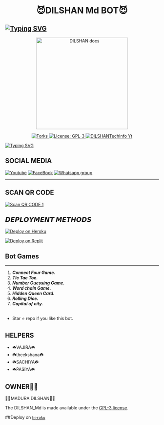  <h1 align="center"> 😈DILSHAN Md BOT😈 </h1> 
<WhatsApp use. </p>

## [![Typing SVG](https://readme-typing-svg.herokuapp.com?font=Rockstar-ExtraBold&color=50FF16&lines=HELLO+IM+KING+DILSHAN-MD+WHATSAPP+BOT)](https://git.io/typing-svg)

<p align="center">
  <a href="https://youtube.com/@gamingewingyt6216">
    <img alt="DILSHAN docs" height="300" src="https://telegra.ph/file/ee94f45fbc7eefb83f65f.jpg">
  </a>
</p>
   
   
<p align="center">
  <a href="" target="_blank">
    <img alt="Forks" src="https://img.shields.io/github/forks/Maduradilshan/DILSHAN-Md" />
  </a>
  <a aria-label="DILSHAN_Md is free to use" href="https://github.com/Maduradilshan/DILSHAN-Md/blob/main/LICENCE" target="_blank">
    <img alt="License: GPL-3" src="https://badges.frapsoft.com/os/gpl/gpl.png?v=103)](https://opensource.org/licenses/GPL-3.0/" target="_blank" />
  </a>
  <a aria-label="DILSHAN_Md is free to use" href="https://youtube.com/@gamingewingyt6216" target="_blank">
    <img alt="DILSHANTechInfo Yt" src="https://img.shields.io/youtube/channel/subscribers/UCU071AMRqcd5mfTdCgJFwPg" target="_blank" />
  </a>

[![Typing SVG](https://readme-typing-svg.herokuapp.com?font=Rockstar-ExtraBold&color=F33A6A&lines=𝗪𝗘𝗟𝗟𝗖𝗢𝗠+𝐓𝐨+𝗗𝗜𝗟𝗦𝗛𝗔𝗡𝗔-𝗠𝗗+𝗕𝗢𝗧.;𝙿𝙾𝚆𝙴𝚁𝙳+𝙱𝚈:+𝙲𝚈𝙱𝙴𝚁+𝙳𝙴𝚇𝙸𝚃𝙷𝙴𝙼;ℂ𝕣𝕖𝕒𝕥𝕖𝕕+𝕓𝕪:+𝔻𝕀𝕃𝕊ℍ𝔸ℕ;😘එයිමෙ+සුපිරි+යට+බොට්+හදන්න+ඕන💖;😁උදව්වක්+ඕන+නම්+කියන්න🍁)](https://git.io/typing-svg)

## SOCIAL MEDIA
[![Youtube](https://telegra.ph/file/eebe86c26e98ffeae39ea.jpg)](https://youtube.com/@gamingewingyt6216) [![FaceBook](https://telegra.ph/file/7d9dcbcad846a646f09f0.jpg)](https://www.facebook.com/profile.php?id=100095208556360&mibextid=ZbWKwL.php?id=100078146263566&mibextid=ZbWKwL) [![Whatsapp group](https://telegra.ph/file/99460844d012cad1b7ee4.jpg)](https://chat.whatsapp.com/DcCv0zXT8qA5S4YPKcSrzT)

 
--- 

 ## SCAN QR CODE
[![Scan QR CODE 1](https://i.imgur.com/ouR5zv8.jpg)](https://replit.com/@VajiraRathnayak/DILSHAN-MD-BOT?v=1)

 

## 𝘿𝙀𝙋𝙇𝙊𝙔𝙈𝙀𝙉𝙏 𝙈𝙀𝙏𝙃𝙊𝘿𝙎

   
 [![Deploy on Heroku](https://www.herokucdn.com/deploy/button.svg)](https://dashboard.heroku.com/new?template=https://github.com/Maduradilshan/DILSHAN-MD)

[![Deploy on Replit](https://repl.it/badge/github/quiec/whatsAlfa)](https://replit.com/github.com/Maduradilshan/DILSHAN-MD)
 
 

 

## Bot Games
---
1. ***Connect Four Game.***
2.  ***Tic Tac Toe.***
3.  ***Number Guessing Game.***
4.  ***Word chain Game.***
5.  ***Hidden Queen Card.***
6.  ***Rolling Dice.***
6.  ***Capital of city.***
##


- Star ⭐ repo if you like this bot.



## HELPERS 
- ☘️VAJIRA☘️
- ☘️theekshana☘️
- ☘️SACHIYA☘️
- ☘️PASIYA☘️
  
##  OWNER👨‍💻

👨‍💻MADURA DILSHAN👨‍💻

    

The DILSHAN_Md is made available under the [GPL-3 license](https://github.com/Maduradilshan/DILSHAN-MD/blob/main/LICENCE).

##Deploy on [`heroku`]( https://dashboard.heroku.com/new?template=https://github.com/DILSHANTechInfo/DILSHAN-Md)

